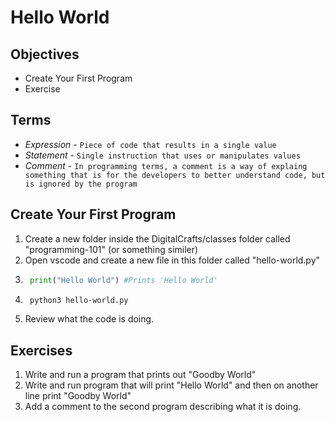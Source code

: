 # Hello World

## Objectives
- Create Your First Program
- Exercise

## Terms
- *Expression* - `Piece of code that results in a single value`
- *Statement* - `Single instruction that uses or manipulates values`
- *Comment* - `In programming terms, a comment is a way of explaing something that is for the developers to better understand code, but is ignored by the program`

## Create Your First Program

1. Create a new folder inside the DigitalCrafts/classes folder called "programming-101" (or something similer)
2. Open vscode and create a new file in this folder called "hello-world.py"
3. ```python
    print("Hello World") #Prints 'Hello World'
4. ```bash
    python3 hello-world.py
5. Review what the code is doing.
## Exercises
1. Write and run a program that prints out "Goodby World"
2. Write and run program that will print "Hello World" and then on another line print "Goodby World"
3. Add a comment to the second program describing what it is doing.
